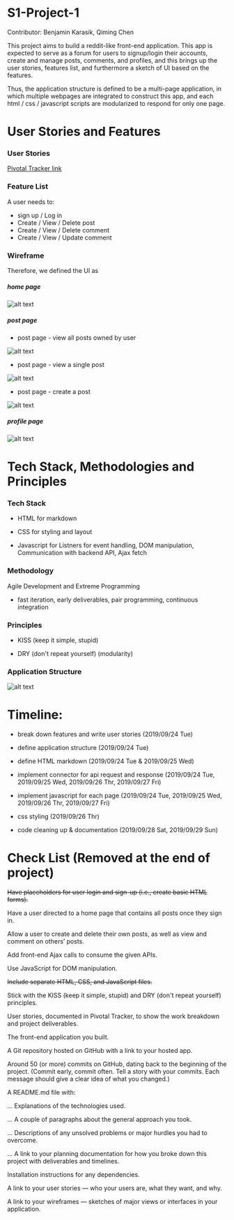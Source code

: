 # S1-Project-1

Contributor: Benjamin Karasik, Qiming Chen

This project aims to build a reddit-like front-end application. This app is expected to serve as a forum for users to signup/login their accounts, create and manage posts, comments, and profiles, and this brings up the user stories, features list, and furthermore a sketch of UI based on the features.

Thus, the application structure is defined to be a multi-page application, in which multiple webpages are integrated to construct this app, and each html / css / javascript scripts are modularized to respond for only one page. 

# User Stories and Features 
### User Stories

[Pivotal Tracker link](https://www.pivotaltracker.com/n/projects/2400279)

### Feature List

A user needs to:
- sign up / Log in
- Create / View / Delete post
- Create / View / Delete comment 
- Create / View / Update comment

### Wireframe

Therefore, we defined the UI as

##### home page

![alt text][home_page]

##### post page

- post page - view all posts owned by user

![alt text][post_view_all]

- post page - view a single post

![alt text][post_view]

- post page - create a post

![alt text][post_create]

##### profile page

![alt text][profile_page]


# Tech Stack, Methodologies and Principles

### Tech Stack

- HTML for markdown

- CSS for styling and layout

- Javascript for Listners for event handling, DOM manipulation, Communication with backend API, Ajax fetch

### Methodology

Agile Development and Extreme Programming

- fast iteration, early deliverables, pair programming, continuous integration

### Principles

- KISS (keep it simple, stupid)

- DRY (don't repeat yourself) (modularity)

### Application Structure
![alt text][app_structure]


# Timeline:

- break down features and write user stories (2019/09/24 Tue)

- define application structure (2019/09/24 Tue)

- define HTML markdown (2019/09/24 Tue & 2019/09/25 Wed)

- implement connector for api request and response (2019/09/24 Tue, 2019/09/25 Wed, 2019/09/26 Thr, 2019/09/27 Fri)

- implement javascript for each page (2019/09/24 Tue, 2019/09/25 Wed, 2019/09/26 Thr, 2019/09/27 Fri)

- css styling (2019/09/26 Thr)

- code cleaning up & documentation (2019/09/28 Sat, 2019/09/29 Sun)

# Check List (Removed at the end of project)

~~Have placeholders for user login and sign-up (i.e., create basic HTML forms).~~

Have a user directed to a home page that contains all posts once they sign in.

Allow a user to create and delete their own posts, as well as view and comment on others’ posts.

Add front-end Ajax calls to consume the given APIs.

Use JavaScript for DOM manipulation.

~~Include separate HTML, CSS, and JavaScript files.~~

Stick with the KISS (keep it simple, stupid) and DRY (don't repeat yourself) principles.

User stories, documented in Pivotal Tracker, to show the work breakdown and project deliverables.

The front-end application you built.

A Git repository hosted on GitHub with a link to your hosted app.

Around 50 (or more) commits on GitHub, dating back to the beginning of the project. (Commit early, commit often. Tell a story with your commits. Each message should give a clear idea of what you changed.)

A README.md file with:

... Explanations of the technologies used.

... A couple of paragraphs about the general approach you took.

... Descriptions of any unsolved problems or major hurdles you had to overcome.

... A link to your planning documentation for how you broke down this project with deliverables and timelines.

Installation instructions for any dependencies.

A link to your user stories — who your users are, what they want, and why.

A link to your wireframes — sketches of major views or interfaces in your application.


[home_page]: https://github.com/BenjaminKarasik28/S1-Project-1/blob/qc/image/home_page.png "home page 1"
[post_view]: https://github.com/BenjaminKarasik28/S1-Project-1/blob/qc/image/post_view_a_post.png "post page - view a post"
[post_view_all]: https://github.com/BenjaminKarasik28/S1-Project-1/blob/qc/image/post_view_posts.png "post page - view all posts"
[post_create]: https://github.com/BenjaminKarasik28/S1-Project-1/blob/qc/image/post_create_a_post.png "post page - create a post"
[post_view]: https://github.com/BenjaminKarasik28/S1-Project-1/blob/qc/image/post_view_a_post.png "post page - view a post"
[profile_page]: https://github.com/BenjaminKarasik28/S1-Project-1/blob/qc/image/profile_page.png "profile page"
[app_structure]: https://github.com/BenjaminKarasik28/S1-Project-1/blob/qc/image/app_structure.png "app structure"
